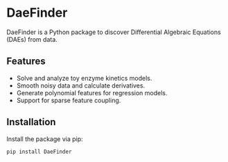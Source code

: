 # DaeFinder

DaeFinder is a Python package to discover Differential Algebraic Equations (DAEs) from data.

## Features
- Solve and analyze toy enzyme kinetics models.
- Smooth noisy data and calculate derivatives.
- Generate polynomial features for regression models.
- Support for sparse feature coupling.

## Installation
Install the package via pip:
```bash
pip install DaeFinder
